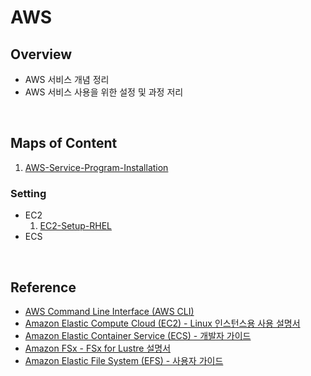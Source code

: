 # AWS
## Overview
- AWS 서비스 개념 정리
- AWS 서비스 사용을 위한 설정 및 과정 저리
<br>

## Maps of Content
1. [AWS-Service-Program-Installation](./01-AWS-Service-Program-Installation.md)
### Setting
- EC2
  1. [EC2-Setup-RHEL](./EC2/Setting/01-EC2-Setup-RHEL.md)
- ECS
<br>

## Reference
- [AWS Command Line Interface (AWS CLI)](https://docs.aws.amazon.com/ko_kr/cli/)
- [Amazon Elastic Compute Cloud (EC2) - Linux 인스턴스용 사용 설명서](https://docs.aws.amazon.com/ko_kr/AWSEC2/latest/UserGuide/concepts.html)
- [Amazon Elastic Container Service (ECS) - 개발자 가이드](https://docs.aws.amazon.com/ko_kr/AmazonECS/latest/developerguide/Welcome.html)
- [Amazon FSx - FSx for Lustre 설명서](https://docs.aws.amazon.com/ko_kr/fsx/latest/LustreGuide/what-is.html)
- [Amazon Elastic File System (EFS) - 사용자 가이드](https://docs.aws.amazon.com/ko_kr/efs/latest/ug/whatisefs.html)
<br>
